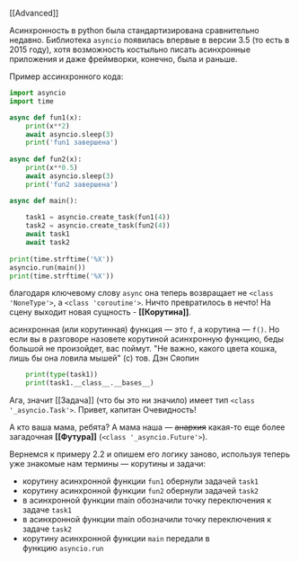 [[Advanced]]

Асинхронность в python была стандартизирована сравнительно недавно. Библиотека `asyncio` появилась впервые в версии 3.5 (то есть в 2015 году), хотя возможность костыльно писать асинхронные приложения и даже фреймворки, конечно, была и раньше.

Пример ассинхронного кода: 
```python
import asyncio
import time

async def fun1(x):
	print(x**2)
	await asyncio.sleep(3)
	print('fun1 завершена')
	
async def fun2(x):
	print(x**0.5)
	await asyncio.sleep(3)
	print('fun2 завершена')

async def main():
	
	task1 = asyncio.create_task(fun1(4))
	task2 = asyncio.create_task(fun2(4))
	await task1
	await task2
	
print(time.strftime('%X'))
asyncio.run(main())
print(time.strftime('%X'))
```

благодаря ключевому слову `async` она теперь возвращает не `<class 'NoneType'>`, а `<class 'coroutine'>`. Ничто превратилось в нечто! На сцену выходит новая сущность - **[[Корутина]]**.

асинхронная (или корутинная) функция — это `f`, а корутина — `f()`. Но если вы в разговоре назовете корутиной асинхронную функцию, беды большой не произойдет, вас поймут. "Не важно, какого цвета кошка, лишь бы она ловила мышей" (с) тов. Дэн Сяопин

```python
    print(type(task1))
    print(task1.__class__.__bases__)
```
Ага, значит [[Задача]] (что бы это ни значило) имеет тип `<class '_asyncio.Task'>`. Привет, капитан Очевидность!

А кто ваша мама, ребята? А мама наша — ~~анархия~~ какая-то еще более загадочная **[[Футура]]** (`<class '_asyncio.Future'>`).

Вернемся к примеру 2.2 и опишем его логику заново, используя теперь уже знакомые нам термины — корутины и задачи:
- корутину асинхронной функции `fun1` обернули задачей `task1`
- корутину асинхронной функции `fun2` обернули задачей `task2`
- в асинхронной функции main обозначили точку переключения к задаче `task1`
- в асинхронной функции main обозначили точку переключения к задаче `task2`
- корутину асинхронной функции `main` передали в функцию `asyncio.run`
